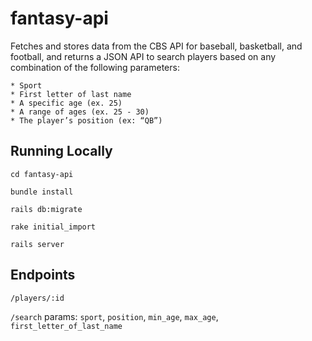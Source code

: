 # fantasy-api

Fetches and stores data from the CBS API for baseball, basketball, and football, and returns a JSON API to search players based on any combination of the following parameters:

    * Sport
    * First letter of last name
    * A specific age (ex. 25)
    * A range of ages (ex. 25 - 30)
    * The player’s position (ex: “QB”)

## Running Locally

`cd fantasy-api`

`bundle install`

`rails db:migrate`

`rake initial_import`

`rails server`

## Endpoints

`/players/:id`

`/search`
     params: `sport`, `position`, `min_age`, `max_age`, `first_letter_of_last_name`
